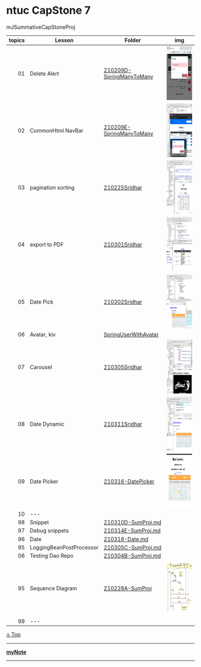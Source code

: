 ntuc CapStone 7
===
mJSummativeCapStoneProj

[top]: topOfThePage

| topics | Lesson | Folder | img |
| ---: | --- | --- | --- |
| 01 | Delete Alert | [ 210209D-SpringManyToMany ](/mJSummativeCapStoneProj/210209D-SpringManyToMany) | <img src="210209D-SpringManyToMany/210209DeleteAlert.png" alt="210209DeleteAlert.png" height="144"> |
| 02 | CommonHtml NavBar | [ 210209E-SpringManyToMany ](/mJSummativeCapStoneProj/210209E-SpringManyToMany) | <img src="210209E-SpringManyToMany/210210CommonHtml.png" alt="210210CommonHtml.png" height="144"> |
| 03 | pagination sorting | [210225Sridhar](/mJSummativeCapStoneProj/210225Sridhar) | <img src="210225Sridhar/210302Pagination.png" alt="210302Pagination.png" height="144"> |
| 04 | export to PDF | [210301Sridhar](/mJSummativeCapStoneProj/210301Sridhar/SpringManyToMany) | <img src="210301Sridhar/210302ExportPdf.png" alt="210302ExportPdf.png" height="144"> |
| 05 | Date Pick | [210302Sridhar](/mJSummativeCapStoneProj/210302Sridhar/SpringBootJSdates) | <img src="210302Sridhar/210302BookDates.png" alt="210302BookDates.png" height="144"> |
| 06 | Avatar, kiv | [SpringUserWithAvatar](/mJSummativeCapStoneProj/210304Sridhar/SpringUserWithAvatar) | <img src="" alt="" height="144"> |
| 07 | Carousel| [ 210305Sridhar ](/mJSummativeCapStoneProj/210305Sridhar/SpringBootstrapCarousel) | <img src="210305Sridhar/210323Carousel.png" alt="210323Carousel.png" height="144"> |
| 08 | Date Dynamic | [210311Sridhar](/mJSummativeCapStoneProj/210311Sridhar/SpringBootJSdates) | <img src="210311Sridhar/210313DateDynamic.png" alt="210313DateDynamic.png" height="144"> |
| 09 | Date Picker | [210316-DatePicker](/mJSummativeCapStoneProj/210316-DatePicker) | <img src="210316-DatePicker/210319DatesBlocks.png" alt="210319DatesBlocks.png" height="144"> |
| 10 | --- | [ ](/) | <img src="" alt="" height="144"> |
| 98 | Snippet | [210310D-SumProj.md](/mJSummativeCapStoneProj/210310D-SumProj.md) | <img src="" alt="" height="144"> |
| 97 | Debug snippets | [210314E-SumProj.md](/mJSummativeCapStoneProj/210314E-SumProj.md) | <img src="" alt="" height="144"> |
| 96 | Date | [210318-Date.md](/mJSummativeCapStoneProj/210318-Date.md) | <img src="" alt="" height="144"> |
| 95 | LoggingBeanPostProcessor | [210305C-SumProj.md ](/mJSummativeCapStoneProj/210305C-SumProj.md) | <img src="" alt="" height="144"> |
| 06 | Testing Dao Repo | [210304B-SumProj.md](/mJSummativeCapStoneProj/210304B-SumProj.md) | <img src="" alt="" height="144"> |
| 95 | Sequence Diagram | [210228A-SumProj](/mJSummativeCapStoneProj/210228A-SumProj) | <img src="210228A-SumProj/SequenceDiagram1.jpg" alt="SequenceDiagram1.jpg" height="144"> |
| 99 | --- | [ ](/) | <img src="" alt="" height="144"> |


[:top: Top](#top)

---
[**myNote**](mynote.md)

---
